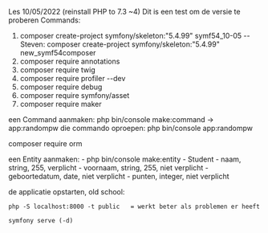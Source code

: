 Les 10/05/2022  (reinstall PHP to 7.3 ~4) Dit is een test om de versie te proberen
Commands:
1) composer create-project symfony/skeleton:"5.4.99" symf54_10-05
    -- Steven: composer create-project symfony/skeleton:"5.4.99" new_symf54composer
2) composer require annotations 
3) composer require twig
4) composer require profiler --dev
5) composer require debug 
6) composer require symfony/asset 
7) composer require maker

een Command aanmaken: 
   php bin/console make:command -> app:randompw
die commando oproepen:
php bin/console app:randompw

composer require orm

een Entity aanmaken:
    - php bin/console make:entity 
    - Student 
    - naam, string, 255, verplicht
    - voornaam, string, 255, niet verplicht 
    - geboortedatum, date, niet verplicht
    - punten, integer, niet verplicht

de applicatie opstarten, old school:

    php -S localhost:8000 -t public   = werkt beter als problemen er heeft

    symfony serve (-d)
